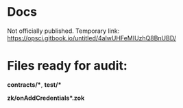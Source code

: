 # Docs
Not officially published. Temporary link: https://opsci.gitbook.io/untitled/4alwUHFeMIUzhQ8BnUBD/
# Files ready for audit:
**contracts/\***,
**test/\***

**zk/onAddCredentials\*.zok**
